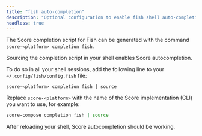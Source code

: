 ```yaml
---
title: "fish auto-completion"
description: "Optional configuration to enable fish shell auto-completion."
headless: true
---
```


The Score completion script for Fish can be generated with the command `score-<platform> completion fish`.

Sourcing the completion script in your shell enables Score autocompletion.

To do so in all your shell sessions, add the following line to your `~/.config/fish/config.fish` file:

```shell
score-<platform> completion fish | source
```

Replace `score-<platform>` with the name of the Score implementation (CLI) you want to use, for example:

```bash
score-compose completion fish | source
```

After reloading your shell, Score autocompletion should be working.
